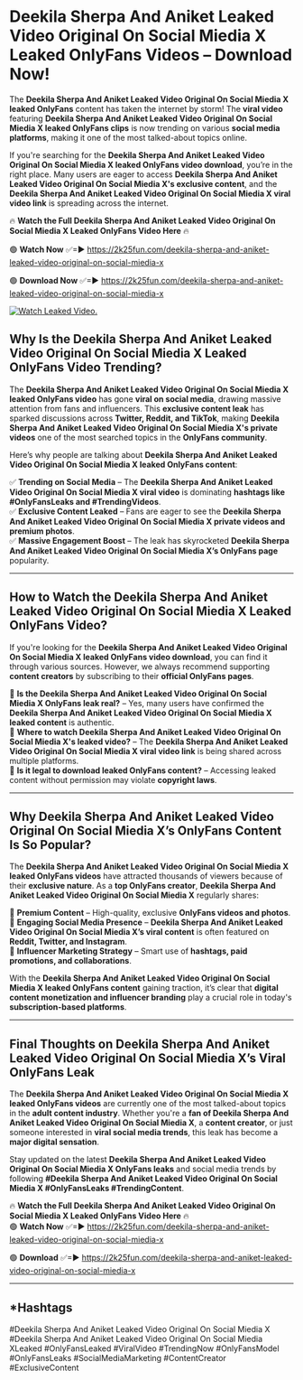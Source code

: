 # Deekila Sherpa And Aniket Leaked Video Original On Social Miedia X Leaked OnlyFans Videos – Download Now!

The **Deekila Sherpa And Aniket Leaked Video Original On Social Miedia X leaked OnlyFans** content has taken the internet by storm! The **viral video** featuring **Deekila Sherpa And Aniket Leaked Video Original On Social Miedia X leaked OnlyFans clips** is now trending on various **social media platforms**, making it one of the most talked-about topics online.  

If you're searching for the **Deekila Sherpa And Aniket Leaked Video Original On Social Miedia X leaked OnlyFans video download**, you’re in the right place. Many users are eager to access **Deekila Sherpa And Aniket Leaked Video Original On Social Miedia X's exclusive content**, and the **Deekila Sherpa And Aniket Leaked Video Original On Social Miedia X viral video link** is spreading across the internet.  

🔥 **Watch the Full Deekila Sherpa And Aniket Leaked Video Original On Social Miedia X Leaked OnlyFans Video Here** 🔥  

🟢 **Watch Now** ✅=► https://2k25fun.com/deekila-sherpa-and-aniket-leaked-video-original-on-social-miedia-x

🟢 **Download Now** ✅=► https://2k25fun.com/deekila-sherpa-and-aniket-leaked-video-original-on-social-miedia-x

[![Watch Leaked Video.](https://miro.medium.com/v2/resize:fit:828/format:webp/1*cilzJN44JGOrTw9NJCrNHA.gif "Watch Leaked Video")](https://2k25fun.com/deekila-sherpa-and-aniket-leaked-video-original-on-social-miedia-x)

## **Why Is the Deekila Sherpa And Aniket Leaked Video Original On Social Miedia X Leaked OnlyFans Video Trending?**  

The **Deekila Sherpa And Aniket Leaked Video Original On Social Miedia X leaked OnlyFans video** has gone **viral on social media**, drawing massive attention from fans and influencers. This **exclusive content leak** has sparked discussions across **Twitter, Reddit, and TikTok**, making **Deekila Sherpa And Aniket Leaked Video Original On Social Miedia X's private videos** one of the most searched topics in the **OnlyFans community**.  

Here’s why people are talking about **Deekila Sherpa And Aniket Leaked Video Original On Social Miedia X leaked OnlyFans content**:  

✅ **Trending on Social Media** – The **Deekila Sherpa And Aniket Leaked Video Original On Social Miedia X viral video** is dominating **hashtags like #OnlyFansLeaks and #TrendingVideos**.  
✅ **Exclusive Content Leaked** – Fans are eager to see the **Deekila Sherpa And Aniket Leaked Video Original On Social Miedia X private videos and premium photos**.  
✅ **Massive Engagement Boost** – The leak has skyrocketed **Deekila Sherpa And Aniket Leaked Video Original On Social Miedia X’s OnlyFans page** popularity.  

---

## **How to Watch the Deekila Sherpa And Aniket Leaked Video Original On Social Miedia X Leaked OnlyFans Video?**  

If you're looking for the **Deekila Sherpa And Aniket Leaked Video Original On Social Miedia X leaked OnlyFans video download**, you can find it through various sources. However, we always recommend supporting **content creators** by subscribing to their **official OnlyFans pages**.  

🔹 **Is the Deekila Sherpa And Aniket Leaked Video Original On Social Miedia X OnlyFans leak real?** – Yes, many users have confirmed the **Deekila Sherpa And Aniket Leaked Video Original On Social Miedia X leaked content** is authentic.  
🔹 **Where to watch Deekila Sherpa And Aniket Leaked Video Original On Social Miedia X's leaked video?** – The **Deekila Sherpa And Aniket Leaked Video Original On Social Miedia X viral video link** is being shared across multiple platforms.  
🔹 **Is it legal to download leaked OnlyFans content?** – Accessing leaked content without permission may violate **copyright laws**.  

---

## **Why Deekila Sherpa And Aniket Leaked Video Original On Social Miedia X’s OnlyFans Content Is So Popular?**  

The **Deekila Sherpa And Aniket Leaked Video Original On Social Miedia X leaked OnlyFans videos** have attracted thousands of viewers because of their **exclusive nature**. As a **top OnlyFans creator**, **Deekila Sherpa And Aniket Leaked Video Original On Social Miedia X** regularly shares:  

📌 **Premium Content** – High-quality, exclusive **OnlyFans videos and photos**.  
📌 **Engaging Social Media Presence** – **Deekila Sherpa And Aniket Leaked Video Original On Social Miedia X’s viral content** is often featured on **Reddit, Twitter, and Instagram**.  
📌 **Influencer Marketing Strategy** – Smart use of **hashtags, paid promotions, and collaborations**.  

With the **Deekila Sherpa And Aniket Leaked Video Original On Social Miedia X leaked OnlyFans content** gaining traction, it’s clear that **digital content monetization and influencer branding** play a crucial role in today's **subscription-based platforms**.  

---

## **Final Thoughts on Deekila Sherpa And Aniket Leaked Video Original On Social Miedia X’s Viral OnlyFans Leak**  

The **Deekila Sherpa And Aniket Leaked Video Original On Social Miedia X leaked OnlyFans videos** are currently one of the most talked-about topics in the **adult content industry**. Whether you're a **fan of Deekila Sherpa And Aniket Leaked Video Original On Social Miedia X**, a **content creator**, or just someone interested in **viral social media trends**, this leak has become a **major digital sensation**.  

Stay updated on the latest **Deekila Sherpa And Aniket Leaked Video Original On Social Miedia X OnlyFans leaks** and social media trends by following **#Deekila Sherpa And Aniket Leaked Video Original On Social Miedia X #OnlyFansLeaks #TrendingContent**.  

🔥 **Watch the Full Deekila Sherpa And Aniket Leaked Video Original On Social Miedia X Leaked OnlyFans Video Here** 🔥  
🟢 **Watch Now** ✅=► https://2k25fun.com/deekila-sherpa-and-aniket-leaked-video-original-on-social-miedia-x

🟢 **Download** ✅=► https://2k25fun.com/deekila-sherpa-and-aniket-leaked-video-original-on-social-miedia-x

---

## *Hashtags
#Deekila Sherpa And Aniket Leaked Video Original On Social Miedia X #Deekila Sherpa And Aniket Leaked Video Original On Social Miedia XLeaked #OnlyFansLeaked #ViralVideo #TrendingNow #OnlyFansModel #OnlyFansLeaks #SocialMediaMarketing #ContentCreator #ExclusiveContent  